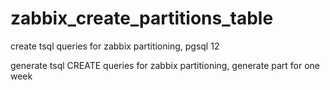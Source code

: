 # zabbix_create_partitions_table
create tsql queries for zabbix partitioning, pgsql 12

generate tsql CREATE queries for zabbix partitioning, generate part for one week
